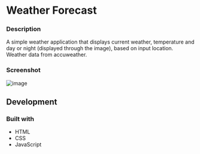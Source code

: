 # Weather Forecast 

### Description
A simple weather application that displays current weather, temperature and day or night (displayed through the image), based on input location.
Weather data from accuweather.

### Screenshot

![image](https://user-images.githubusercontent.com/101319535/207272269-76bb8741-e31a-4ff9-ad89-7da28f845a38.png)

## Development

### Built with

- HTML
- CSS 
- JavaScript
